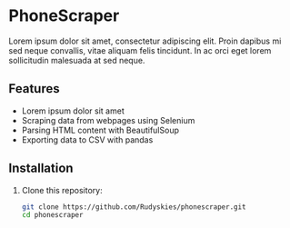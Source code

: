 # PhoneScraper

Lorem ipsum dolor sit amet, consectetur adipiscing elit. Proin dapibus mi sed neque convallis, vitae aliquam felis tincidunt. In ac orci eget lorem sollicitudin malesuada at sed neque.

## Features

- Lorem ipsum dolor sit amet
- Scraping data from webpages using Selenium
- Parsing HTML content with BeautifulSoup
- Exporting data to CSV with pandas

## Installation

1. Clone this repository:
   ```bash
   git clone https://github.com/Rudyskies/phonescraper.git
   cd phonescraper
